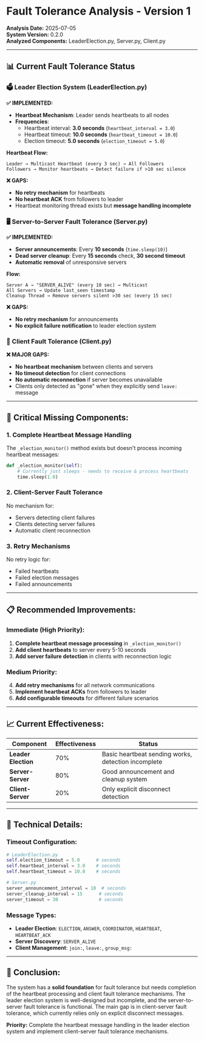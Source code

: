 # Fault Tolerance Analysis - Version 1

**Analysis Date:** 2025-07-05  
**System Version:** 0.2.0  
**Analyzed Components:** LeaderElection.py, Server.py, Client.py

---

## **📊 Current Fault Tolerance Status**

### **🗳️ Leader Election System (LeaderElection.py)**

**✅ IMPLEMENTED:**
- **Heartbeat Mechanism**: Leader sends heartbeats to all nodes
- **Frequencies**:
  - Heartbeat interval: **3.0 seconds** (`heartbeat_interval = 3.0`)
  - Heartbeat timeout: **10.0 seconds** (`heartbeat_timeout = 10.0`)
  - Election timeout: **5.0 seconds** (`election_timeout = 5.0`)

**Heartbeat Flow:**
```
Leader → Multicast Heartbeat (every 3 sec) → All Followers
Followers → Monitor heartbeats → Detect failure if >10 sec silence
```

**❌ GAPS:**
- **No retry mechanism** for heartbeats
- **No heartbeat ACK** from followers to leader
- Heartbeat monitoring thread exists but **message handling incomplete**

### **🖥️ Server-to-Server Fault Tolerance (Server.py)**

**✅ IMPLEMENTED:**
- **Server announcements**: Every **10 seconds** (`time.sleep(10)`)
- **Dead server cleanup**: Every **15 seconds** check, **30 second timeout**
- **Automatic removal** of unresponsive servers

**Flow:**
```
Server A → "SERVER_ALIVE" (every 10 sec) → Multicast
All Servers → Update last_seen timestamp
Cleanup Thread → Remove servers silent >30 sec (every 15 sec)
```

**❌ GAPS:**
- **No retry mechanism** for announcements
- **No explicit failure notification** to leader election system

### **👤 Client Fault Tolerance (Client.py)**

**❌ MAJOR GAPS:**
- **No heartbeat mechanism** between clients and servers
- **No timeout detection** for client connections
- **No automatic reconnection** if server becomes unavailable
- Clients only detected as "gone" when they explicitly send `leave:` message

---

## **🚨 Critical Missing Components:**

### **1. Complete Heartbeat Message Handling**
The `_election_monitor()` method exists but doesn't process incoming heartbeat messages:

```python
def _election_monitor(self):
    # Currently just sleeps - needs to receive & process heartbeats
    time.sleep(1.0)
```

### **2. Client-Server Fault Tolerance**
No mechanism for:
- Servers detecting client failures
- Clients detecting server failures
- Automatic client reconnection

### **3. Retry Mechanisms**
No retry logic for:
- Failed heartbeats
- Failed election messages
- Failed announcements

---

## **📋 Recommended Improvements:**

### **Immediate (High Priority):**
1. **Complete heartbeat message processing** in `_election_monitor()`
2. **Add client heartbeats** to server every 5-10 seconds
3. **Add server failure detection** in clients with reconnection logic

### **Medium Priority:**
4. **Add retry mechanisms** for all network communications
5. **Implement heartbeat ACKs** from followers to leader
6. **Add configurable timeouts** for different failure scenarios

---

## **📈 Current Effectiveness:**

| Component | Effectiveness | Status |
|-----------|---------------|--------|
| **Leader Election** | 70% | Basic heartbeat sending works, detection incomplete |
| **Server-Server** | 80% | Good announcement and cleanup system |
| **Client-Server** | 20% | Only explicit disconnect detection |

---

## **🔧 Technical Details:**

### **Timeout Configuration:**
```python
# LeaderElection.py
self.election_timeout = 5.0      # seconds
self.heartbeat_interval = 3.0    # seconds  
self.heartbeat_timeout = 10.0    # seconds

# Server.py
server_announcement_interval = 10  # seconds
server_cleanup_interval = 15      # seconds
server_timeout = 30               # seconds
```

### **Message Types:**
- **Leader Election**: `ELECTION`, `ANSWER`, `COORDINATOR`, `HEARTBEAT`, `HEARTBEAT_ACK`
- **Server Discovery**: `SERVER_ALIVE`
- **Client Management**: `join:`, `leave:`, `group_msg:`

---

## **🎯 Conclusion:**

The system has a **solid foundation** for fault tolerance but needs completion of the heartbeat processing and client fault tolerance mechanisms. The leader election system is well-designed but incomplete, and the server-to-server fault tolerance is functional. The main gap is in client-server fault tolerance, which currently relies only on explicit disconnect messages.

**Priority:** Complete the heartbeat message handling in the leader election system and implement client-server fault tolerance mechanisms.